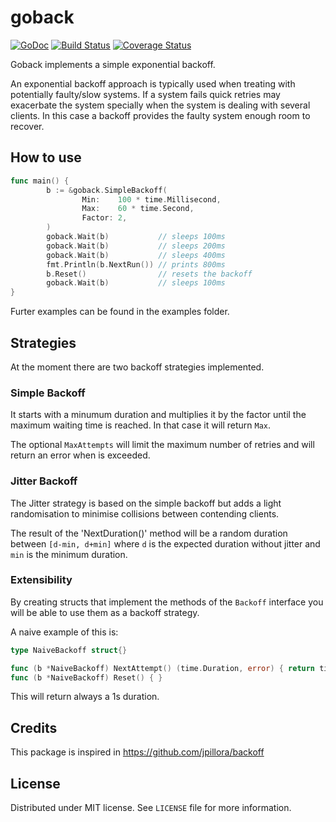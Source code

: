 # goback
[![GoDoc](https://godoc.org/github.com/carlescere/goback?status.svg)](https://godoc.org/github.com/carlescere/goback)
[![Build Status](https://travis-ci.org/carlescere/goback.svg)](https://travis-ci.org/carlescere/goback)
[![Coverage Status](https://coveralls.io/repos/carlescere/goback/badge.svg)](https://coveralls.io/r/carlescere/goback)


Goback implements a simple exponential backoff.

An exponential backoff approach is typically used when treating with potentially faulty/slow systems. If a system fails quick retries may exacerbate the system specially when the system is dealing with several clients. In this case a backoff provides the faulty system enough room to recover.

## How to use
```go
func main() {
        b := &goback.SimpleBackoff(
                Min:    100 * time.Millisecond,
                Max:    60 * time.Second,
                Factor: 2,
        )
        goback.Wait(b)           // sleeps 100ms
        goback.Wait(b)           // sleeps 200ms
        goback.Wait(b)           // sleeps 400ms
        fmt.Println(b.NextRun()) // prints 800ms
        b.Reset()                // resets the backoff
        goback.Wait(b)           // sleeps 100ms
}
```

Furter examples can be found in the examples folder.

## Strategies
At the moment there are two backoff strategies implemented.

### Simple Backoff
It starts with a minumum duration and multiplies it by the factor until the maximum waiting time is reached. In that case it will return `Max`.

The optional `MaxAttempts` will limit the maximum number of retries and will return an error when is exceeded.

### Jitter Backoff
The Jitter strategy is based on the simple backoff but adds a light randomisation to minimise collisions between contending clients.

The result of the 'NextDuration()' method will be a random duration between `[d-min, d+min]` where `d` is the expected duration without jitter and `min` is the minimum duration.

### Extensibility
By creating structs that implement the methods of the `Backoff` interface you will be able to use them as a backoff strategy.

A naive example of this is:
```go
type NaiveBackoff struct{}

func (b *NaiveBackoff) NextAttempt() (time.Duration, error) { return time.Second, nil }
func (b *NaiveBackoff) Reset() { }
```
This will return always a 1s duration.

## Credits
This package is inspired in https://github.com/jpillora/backoff

## License
Distributed under MIT license. See `LICENSE` file for more information.
